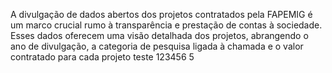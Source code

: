 A divulgação de dados abertos dos projetos contratados pela FAPEMIG é um marco crucial rumo à transparência e prestação de contas à sociedade. Esses dados oferecem uma visão detalhada dos projetos, abrangendo o ano de divulgação, a categoria de pesquisa ligada à chamada e o valor contratado para cada projeto teste 123456 5
